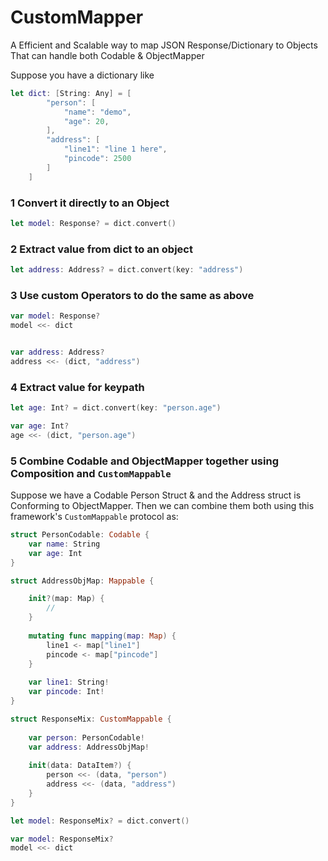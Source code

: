# CustomMapper
A Efficient and Scalable way to map JSON Response/Dictionary to Objects
That can handle both Codable & ObjectMapper

Suppose you have a dictionary like
```swift
let dict: [String: Any] = [
        "person": [
            "name": "demo",
            "age": 20,
        ],
        "address": [
            "line1": "line 1 here",
            "pincode": 2500
        ]
    ]
```

### 1 Convert it directly to an Object
```swift
let model: Response? = dict.convert()
```

### 2 Extract value from dict to an object
```swift
let address: Address? = dict.convert(key: "address")
```

### 3 Use custom Operators to do the same as above
```swift
var model: Response?
model <<- dict


var address: Address?
address <<- (dict, "address")
```

### 4 Extract value for keypath
```swift
let age: Int? = dict.convert(key: "person.age")

var age: Int?
age <<- (dict, "person.age")
```

### 5 Combine Codable and ObjectMapper together using Composition and `CustomMappable`
Suppose we have a Codable Person Struct & and the Address struct is Conforming to ObjectMapper.
Then we can combine them both using this framework's `CustomMappable` protocol as:
```swift
struct PersonCodable: Codable {
    var name: String
    var age: Int
}

struct AddressObjMap: Mappable {

    init?(map: Map) {
        //
    }
    
    mutating func mapping(map: Map) {
        line1 <- map["line1"]
        pincode <- map["pincode"]
    }
    
    var line1: String!
    var pincode: Int!
}
```
```swift
struct ResponseMix: CustomMappable {
    
    var person: PersonCodable!
    var address: AddressObjMap!
    
    init(data: DataItem?) {
        person <<- (data, "person")
        address <<- (data, "address")
    }
}
```
```swift
let model: ResponseMix? = dict.convert()

var model: ResponseMix?
model <<- dict
```
